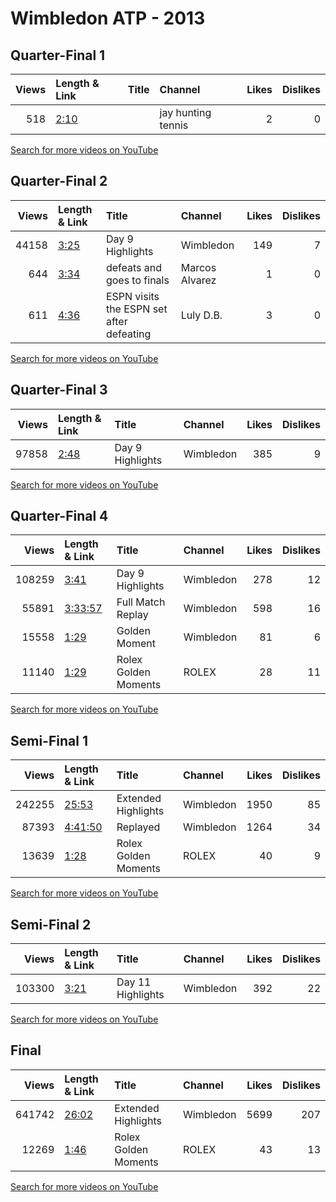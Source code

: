 
# Wimbledon ATP - 2013
    
## Quarter-Final 1
|   Views | Length & Link                                       | Title   | Channel            |   Likes |   Dislikes |
|--------:|:----------------------------------------------------|:--------|:-------------------|--------:|-----------:|
|     518 | [2:10](https://www.youtube.com/watch?v=pfNRdIzh-OA) |         | jay hunting tennis |       2 |          0 |

[Search for more videos on YouTube](https://www.youtube.com/results?search_query=%22wimbledon%22+%22Djokovic%22+%22Berdych%22+%222013%22+%22highlights%22)     

## Quarter-Final 2
|   Views | Length & Link                                       | Title                                          | Channel        |   Likes |   Dislikes |
|--------:|:----------------------------------------------------|:-----------------------------------------------|:---------------|--------:|-----------:|
|   44158 | [3:25](https://www.youtube.com/watch?v=-5cQ1Db1z_o) | Day 9 Highlights                               | Wimbledon      |     149 |          7 |
|     644 | [3:34](https://www.youtube.com/watch?v=HbEcMFXVtm4) | defeats   and goes to  finals                  | Marcos Alvarez |       1 |          0 |
|     611 | [4:36](https://www.youtube.com/watch?v=4ShDxkARccI) | ESPN       visits the ESPN set after defeating | Luly D.B.      |       3 |          0 |

[Search for more videos on YouTube](https://www.youtube.com/results?search_query=%22wimbledon%22+%22Potro%22+%22Ferrer%22+%222013%22+%22highlights%22)     

## Quarter-Final 3
|   Views | Length & Link                                       | Title            | Channel   |   Likes |   Dislikes |
|--------:|:----------------------------------------------------|:-----------------|:----------|--------:|-----------:|
|   97858 | [2:48](https://www.youtube.com/watch?v=jQohNYP5gxA) | Day 9 Highlights | Wimbledon |     385 |          9 |

[Search for more videos on YouTube](https://www.youtube.com/results?search_query=%22wimbledon%22+%22Janowicz%22+%22Kubot%22+%222013%22+%22highlights%22)     

## Quarter-Final 4
|   Views | Length & Link                                          | Title                 | Channel   |   Likes |   Dislikes |
|--------:|:-------------------------------------------------------|:----------------------|:----------|--------:|-----------:|
|  108259 | [3:41](https://www.youtube.com/watch?v=w2AEvcG3Wcs)    | Day 9 Highlights      | Wimbledon |     278 |         12 |
|   55891 | [3:33:57](https://www.youtube.com/watch?v=P-2LC-av4xU) | Full Match Replay     | Wimbledon |     598 |         16 |
|   15558 | [1:29](https://www.youtube.com/watch?v=ig5YlnIHiDY)    | Golden Moment         | Wimbledon |      81 |          6 |
|   11140 | [1:29](https://www.youtube.com/watch?v=_PWMeBXNctc)    | Rolex  Golden Moments | ROLEX     |      28 |         11 |

[Search for more videos on YouTube](https://www.youtube.com/results?search_query=%22wimbledon%22+%22Murray%22+%22Verdasco%22+%222013%22+%22highlights%22)     

## Semi-Final 1
|   Views | Length & Link                                          | Title                 | Channel   |   Likes |   Dislikes |
|--------:|:-------------------------------------------------------|:----------------------|:----------|--------:|-----------:|
|  242255 | [25:53](https://www.youtube.com/watch?v=qjKz7F7Q-ak)   | Extended Highlights   | Wimbledon |    1950 |         85 |
|   87393 | [4:41:50](https://www.youtube.com/watch?v=qLEim--2L6M) | Replayed              | Wimbledon |    1264 |         34 |
|   13639 | [1:28](https://www.youtube.com/watch?v=qGS2axL9QH0)    | Rolex  Golden Moments | ROLEX     |      40 |          9 |

[Search for more videos on YouTube](https://www.youtube.com/results?search_query=%22wimbledon%22+%22Djokovic%22+%22Potro%22+%222013%22+%22highlights%22)     

## Semi-Final 2
|   Views | Length & Link                                       | Title             | Channel   |   Likes |   Dislikes |
|--------:|:----------------------------------------------------|:------------------|:----------|--------:|-----------:|
|  103300 | [3:21](https://www.youtube.com/watch?v=o0Z_UPWKL-o) | Day 11 Highlights | Wimbledon |     392 |         22 |

[Search for more videos on YouTube](https://www.youtube.com/results?search_query=%22wimbledon%22+%22Murray%22+%22Janowicz%22+%222013%22+%22highlights%22)     

## Final
|   Views | Length & Link                                        | Title                 | Channel   |   Likes |   Dislikes |
|--------:|:-----------------------------------------------------|:----------------------|:----------|--------:|-----------:|
|  641742 | [26:02](https://www.youtube.com/watch?v=zD162uH4i8U) | Extended Highlights   | Wimbledon |    5699 |        207 |
|   12269 | [1:46](https://www.youtube.com/watch?v=v2OvU-xQxdE)  | Rolex  Golden Moments | ROLEX     |      43 |         13 |

[Search for more videos on YouTube](https://www.youtube.com/results?search_query=%22wimbledon%22+%22Murray%22+%22Djokovic%22+%222013%22+%22highlights%22)     
